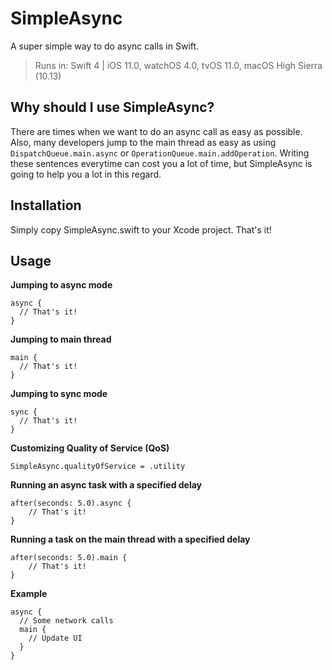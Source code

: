 # SimpleAsync
A super simple way to do async calls in Swift.

> Runs in: Swift 4 | iOS 11.0, watchOS 4.0, tvOS 11.0, macOS High Sierra (10.13)

## Why should I use SimpleAsync?

There are times when we want to do an async call as easy as possible. Also, many developers jump to the main thread as easy as using `DispatchQueue.main.async` or `OperationQueue.main.addOperation`. Writing these sentences everytime can cost you a lot of time, but SimpleAsync is going to help you a lot in this regard.

## Installation

Simply copy SimpleAsync.swift to your Xcode project. That's it!

## Usage

**Jumping to async mode**

    async {
      // That's it!
    }
    
**Jumping to main thread**

    main {
      // That's it!
    }
    
**Jumping to sync mode**

    sync {
      // That's it!
    }
    
**Customizing Quality of Service (QoS)**

    SimpleAsync.qualityOfService = .utility
    
**Running an async task with a specified delay**

    after(seconds: 5.0).async {
        // That's it!
    }
    
**Running a task on the main thread with a specified delay**

    after(seconds: 5.0).main {
        // That's it!
    }
    
**Example**

    async {
      // Some network calls
      main {
        // Update UI
      }
    }
